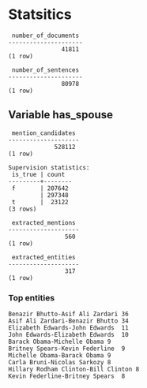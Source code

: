 # Statsitics
     number_of_documents 
    ---------------------
                   41811
    (1 row)
    
     number_of_sentences 
    ---------------------
                   80978
    (1 row)
    
## Variable has_spouse
     mention_candidates 
    --------------------
                 528112
    (1 row)
    
    Supervision statistics:
     is_true | count  
    ---------+--------
     f       | 207642
             | 297348
     t       |  23122
    (3 rows)
    
     extracted_mentions 
    --------------------
                    560
    (1 row)
    
     extracted_entities 
    --------------------
                    317
    (1 row)
    
### Top entities
    Benazir Bhutto-Asif Ali Zardari	36
    Asif Ali Zardari-Benazir Bhutto	34
    Elizabeth Edwards-John Edwards	11
    John Edwards-Elizabeth Edwards	10
    Barack Obama-Michelle Obama	9
    Britney Spears-Kevin Federline	9
    Michelle Obama-Barack Obama	9
    Carla Bruni-Nicolas Sarkozy	8
    Hillary Rodham Clinton-Bill Clinton	8
    Kevin Federline-Britney Spears	8
